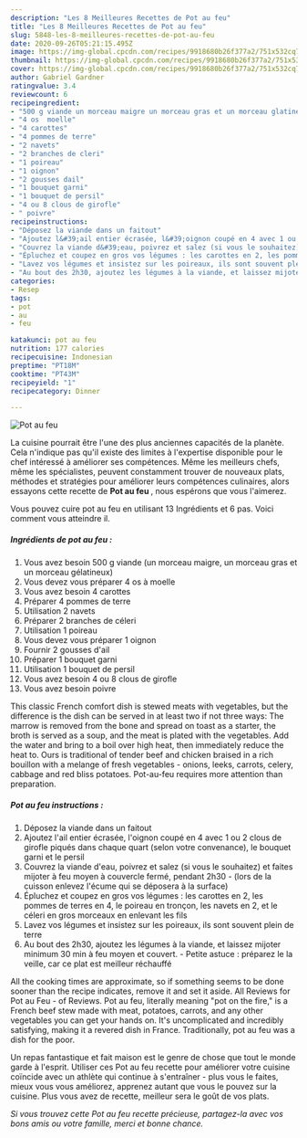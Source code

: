 ```yaml
---
description: "Les 8 Meilleures Recettes de Pot au feu"
title: "Les 8 Meilleures Recettes de Pot au feu"
slug: 5848-les-8-meilleures-recettes-de-pot-au-feu
date: 2020-09-26T05:21:15.495Z
image: https://img-global.cpcdn.com/recipes/9918680b26f377a2/751x532cq70/pot-au-feu-photo-principale-de-la-recette.jpg
thumbnail: https://img-global.cpcdn.com/recipes/9918680b26f377a2/751x532cq70/pot-au-feu-photo-principale-de-la-recette.jpg
cover: https://img-global.cpcdn.com/recipes/9918680b26f377a2/751x532cq70/pot-au-feu-photo-principale-de-la-recette.jpg
author: Gabriel Gardner
ratingvalue: 3.4
reviewcount: 6
recipeingredient:
- "500 g viande un morceau maigre un morceau gras et un morceau glatineux"
- "4 os  moelle"
- "4 carottes"
- "4 pommes de terre"
- "2 navets"
- "2 branches de cleri"
- "1 poireau"
- "1 oignon"
- "2 gousses dail"
- "1 bouquet garni"
- "1 bouquet de persil"
- "4 ou 8 clous de girofle"
- " poivre"
recipeinstructions:
- "Déposez la viande dans un faitout"
- "Ajoutez l&#39;ail entier écrasée, l&#39;oignon coupé en 4 avec 1 ou 2 clous de girofle piqués dans chaque quart (selon votre convenance), le bouquet garni et le persil"
- "Couvrez la viande d&#39;eau, poivrez et salez (si vous le souhaitez) et faites mijoter à feu moyen à couvercle fermé, pendant 2h30 (lors de la cuisson enlevez l&#39;écume qui se déposera à la surface)"
- "Épluchez et coupez en gros vos légumes : les carottes en 2, les pommes de terres en 4, le poireau en tronçon, les navets en 2, et le céleri en gros morceaux en enlevant les fils"
- "Lavez vos légumes et insistez sur les poireaux, ils sont souvent plein de terre"
- "Au bout des 2h30, ajoutez les légumes à la viande, et laissez mijoter minimum 30 min à feu moyen et couvert. Petite astuce : préparez le la veille, car ce plat est meilleur réchauffé"
categories:
- Resep
tags:
- pot
- au
- feu

katakunci: pot au feu 
nutrition: 177 calories
recipecuisine: Indonesian
preptime: "PT18M"
cooktime: "PT43M"
recipeyield: "1"
recipecategory: Dinner

---
```



![Pot au feu](https://img-global.cpcdn.com/recipes/9918680b26f377a2/751x532cq70/pot-au-feu-photo-principale-de-la-recette.jpg)

La cuisine pourrait être l'une des plus anciennes capacités de la planète. Cela n'indique pas qu'il existe des limites à l'expertise disponible pour le chef intéressé à améliorer ses compétences. Même les meilleurs chefs, même les spécialistes, peuvent constamment trouver de nouveaux plats, méthodes et stratégies pour améliorer leurs compétences culinaires, alors essayons cette recette de <strong> Pot au feu </strong>, nous espérons que vous l'aimerez.

<!--inarticleads1-->

Vous pouvez cuire pot au feu en utilisant 13 Ingrédients et 6 pas. Voici comment vous atteindre il.

##### Ingrédients de pot au feu :

1. Vous avez besoin 500 g viande (un morceau maigre, un morceau gras et un morceau gélatineux)
1. Vous devez vous préparer 4 os à moelle
1. Vous avez besoin 4 carottes
1. Préparer 4 pommes de terre
1. Utilisation 2 navets
1. Préparer 2 branches de céleri
1. Utilisation 1 poireau
1. Vous devez vous préparer 1 oignon
1. Fournir 2 gousses d&#39;ail
1. Préparer 1 bouquet garni
1. Utilisation 1 bouquet de persil
1. Vous avez besoin 4 ou 8 clous de girofle
1. Vous avez besoin  poivre


This classic French comfort dish is stewed meats with vegetables, but the difference is the dish can be served in at least two if not three ways: The marrow is removed from the bone and spread on toast as a starter, the broth is served as a soup, and the meat is plated with the vegetables. Add the water and bring to a boil over high heat, then immediately reduce the heat to. Ours is traditional of tender beef and chicken braised in a rich bouillon with a melange of fresh vegetables - onions, leeks, carrots, celery, cabbage and red bliss potatoes. Pot-au-feu requires more attention than preparation. 

<!--inarticleads2-->

##### Pot au feu instructions :

1. Déposez la viande dans un faitout
1. Ajoutez l&#39;ail entier écrasée, l&#39;oignon coupé en 4 avec 1 ou 2 clous de girofle piqués dans chaque quart (selon votre convenance), le bouquet garni et le persil
1. Couvrez la viande d&#39;eau, poivrez et salez (si vous le souhaitez) et faites mijoter à feu moyen à couvercle fermé, pendant 2h30 - (lors de la cuisson enlevez l&#39;écume qui se déposera à la surface)
1. Épluchez et coupez en gros vos légumes : les carottes en 2, les pommes de terres en 4, le poireau en tronçon, les navets en 2, et le céleri en gros morceaux en enlevant les fils
1. Lavez vos légumes et insistez sur les poireaux, ils sont souvent plein de terre
1. Au bout des 2h30, ajoutez les légumes à la viande, et laissez mijoter minimum 30 min à feu moyen et couvert. - Petite astuce : préparez le la veille, car ce plat est meilleur réchauffé


All the cooking times are approximate, so if something seems to be done sooner than the recipe indicates, remove it and set it aside. All Reviews for Pot au Feu - of Reviews. Pot au feu, literally meaning &#34;pot on the fire,&#34; is a French beef stew made with meat, potatoes, carrots, and any other vegetables you can get your hands on. It&#39;s uncomplicated and incredibly satisfying, making it a revered dish in France. Traditionally, pot au feu was a dish for the poor. 

<!--inarticleads1-->

<p>
Un repas fantastique et fait maison est le genre de chose que tout le monde garde à l'esprit. Utiliser ces Pot au feu recette pour améliorer votre cuisine coïncide avec un athlète qui continue à s'entraîner - plus vous le faites, mieux vous vous améliorez, apprenez autant que vous le pouvez sur la cuisine. Plus vous avez de recette, meilleur sera le goût de vos plats.
</p>

<p>
<i>Si vous trouvez cette Pot au feu recette précieuse, partagez-la avec vos bons amis ou votre famille, merci et bonne chance.</i>
</p>
